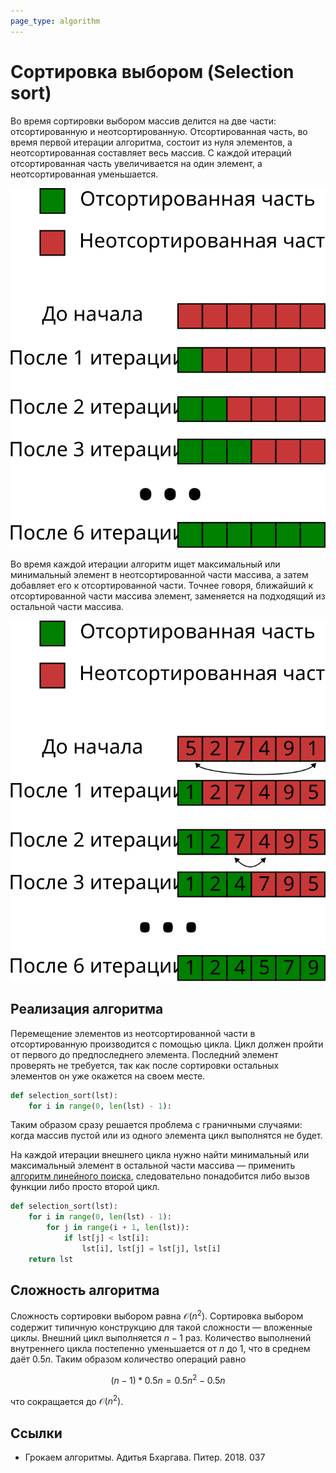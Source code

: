 ```yaml
---
page_type: algorithm
---
```


# Сортировка выбором (Selection sort)

Во время сортировки выбором массив делится на две части: отсортированную и неотсортированную. Отсортированная часть, во время первой итерации алгоритма, состоит из нуля элементов, а неотсортированная составляет весь массив. С каждой итераций отсортированная часть увеличивается на один элемент, а неотсортированная уменьшается.

![](images/selection_sort01.svg)

Во время каждой итерации алгоритм ищет максимальный или минимальный элемент в неотсортированной части массива, а затем добавляет его к отсортированной части. Точнее говоря, ближайший к отсортированной части массива элемент, заменяется на подходящий из остальной части массива.

![](images/selection_sort02.svg)

## Реализация алгоритма

Перемещение элементов из неотсортированной части в отсортированную производится с помощью цикла. Цикл должен пройти от первого до предпоследнего элемента. Последний элемент проверять не требуется, так как после сортировки остальных элементов он уже окажется на своем месте.

```python
def selection_sort(lst):
    for i in range(0, len(lst) - 1):
```

Таким образом сразу решается проблема с граничными случаями: когда массив пустой или из одного элемента цикл выполнятся не будет.

На каждой итерации внешнего цикла нужно найти минимальный или максимальный элемент в остальной части массива — применить [алгоритм линейного поиска](20221023135032.md), следовательно понадобится либо вызов функции либо просто второй цикл.

```python
def selection_sort(lst):
    for i in range(0, len(lst) - 1):
        for j in range(i + 1, len(lst)):
            if lst[j] < lst[i]:
                lst[i], lst[j] = lst[j], lst[i]
    return lst
```

## Сложность алгоритма

Сложность сортировки выбором равна $\mathcal{O}(n^2)$. Сортировка выбором содержит типичную конструкцию для такой сложности — вложенные циклы. Внешний цикл выполняется $n - 1$ раз. Количество выполнений внутреннего цикла постепенно уменьшается от $n$ до $1$, что в среднем даёт $0.5n$. Таким образом количество операций равно

$$
(n - 1) * 0.5n = 0.5n^2 - 0.5n
$$

что сокращается до $\mathcal{O}(n^2)$.

## Ссылки

- Грокаем алгоритмы. Адитья Бхаргава. Питер. 2018. 037

